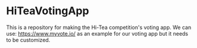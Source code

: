 HiTeaVotingApp
==============

This is a repository for making the Hi-Tea competition's voting app.
We can use: https://www.myvote.io/ as an example for our voting app but it needs to be customized.
